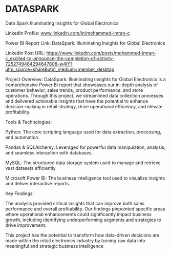 # DATASPARK
Data Spark Illuminating Insights for Global Electronics

LinkedIn Profile: www.linkedin.com/in/mohammed-imran-c

Power BI Report Link: DataSpark: Illuminating Insights for Global Electronics

LinkedIn Post URL: https://www.linkedin.com/posts/mohammed-imran-c_excited-to-announce-the-completion-of-activity-7252749484294647808-w4iY?utm_source=share&utm_medium=member_desktop	

Project Overview:
DataSpark: Illuminating Insights for Global Electronics is a comprehensive Power BI report that showcases our in-depth analysis of customer behavior, sales trends, product performance, and store operations. 
Through this project, we streamlined data collection processes and delivered actionable insights that have the potential to enhance decision-making in retail strategy, drive operational efficiency, and elevate profitability.

Tools & Technologies:

 Python: The core scripting language used for data extraction, processing, and automation.

 Pandas & SQLAlchemy: Leveraged for powerful data manipulation, analysis, and seamless interaction with databases.

 MySQL: The structured data storage system used to manage and retrieve vast datasets efficiently.

 Microsoft Power BI: The business intelligence tool used to visualize insights and deliver interactive reports.

Key Findings:

The analysis provided critical insights that can improve both sales performance and overall profitability. Our findings pinpointed specific areas where operational enhancements could significantly impact business growth, including identifying underperforming segments and strategies to drive improvement.

This project has the potential to transform how data-driven decisions are made within the retail electronics industry by turning raw data into meaningful and strategic business intelligence
